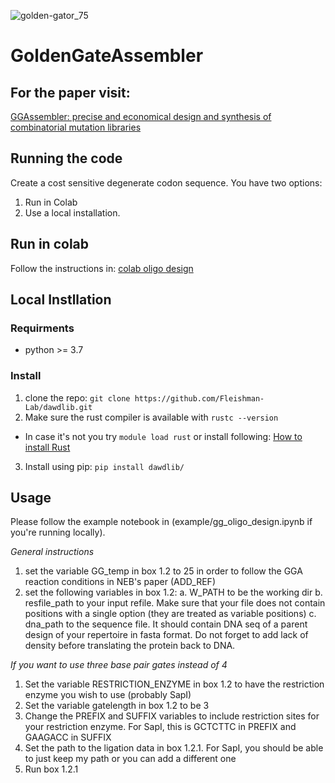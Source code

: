 ![golden-gator_75](https://user-images.githubusercontent.com/574349/208824637-1490624e-e7f9-4643-9ea6-b16594b652f3.png)
# GoldenGateAssembler

## For the paper visit:
[GGAssembler: precise and economical design and synthesis of combinatorial mutation libraries](https://www.biorxiv.org/content/10.1101/2023.05.18.541394v3)

## Running the code
Create a cost sensitive degenerate codon sequence. You have two options:
1. Run in Colab
2. Use a local installation.

## Run in colab
Follow the instructions in: [colab oligo design](https://github.com/Fleishman-Lab/GGAssembler/blob/master/example/colab_oligos_design.ipynb)

## Local Instllation

### Requirments
* python >= 3.7

### Install

1. clone the repo: `git clone https://github.com/Fleishman-Lab/dawdlib.git`
2. Make sure the rust compiler is available with `rustc --version`
- In case it's not you try `module load rust` or install following: [How to install Rust](https://www.rust-lang.org/tools/install) 
3. Install using pip: `pip install dawdlib/`

## Usage
Please follow the example notebook in (example/gg_oligo_design.ipynb if you're running locally).

*General instructions*
1. set the variable GG_temp in box 1.2 to 25 in order to follow the GGA reaction conditions in NEB's paper (ADD_REF) 
2. set the following variables in box 1.2:
a. W_PATH to be the working dir
b. resfile_path to your input refile. Make sure that your file does not contain positions with a single option (they are treated as variable positions)
c. dna_path to the sequence file. It should contain DNA seq of a parent design of your repertoire in fasta format. 
Do not forget to add lack of density before translating the protein back to DNA.

*If you want to use three base pair gates instead of 4*
1. Set the variable RESTRICTION_ENZYME in box 1.2 to have the restriction enzyme you wish to use (probably SapI)
2. Set the variable gatelength in box 1.2 to be 3
3. Change the PREFIX and SUFFIX variables to include restriction sites for your restriction enzyme. For SapI, this is GCTCTTC in PREFIX and GAAGACC in SUFFIX
4. Set the path to the ligation data in box 1.2.1. For SapI, you should be able to just keep my path or you can add a different one
5. Run box 1.2.1
